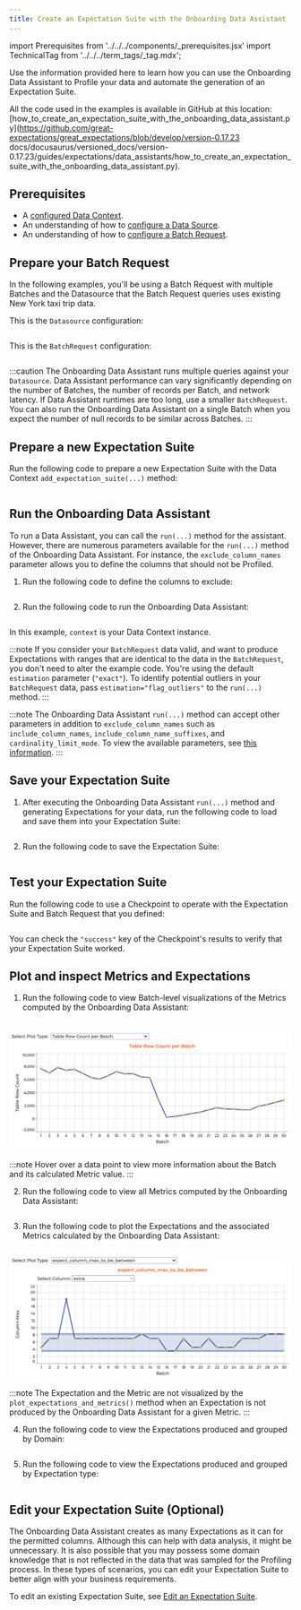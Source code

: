 ```yaml
---
title: Create an Expectation Suite with the Onboarding Data Assistant
---
```


import Prerequisites from '../../../components/_prerequisites.jsx'
import TechnicalTag from '../../../term_tags/_tag.mdx';

Use the information provided here to learn how you can use the Onboarding Data Assistant to Profile your data and automate the generation of an Expectation Suite.

All the code used in the examples is available in GitHub at this location: [how_to_create_an_expectation_suite_with_the_onboarding_data_assistant.py](https://github.com/great-expectations/great_expectations/blob/develop/version-0.17.23 docs/docusaurus/versioned_docs/version-0.17.23/guides/expectations/data_assistants/how_to_create_an_expectation_suite_with_the_onboarding_data_assistant.py).

## Prerequisites

<Prerequisites>

- A [configured Data Context](/guides/setup/configuring_data_contexts/instantiating_data_contexts/instantiate_data_context.md).
- An understanding of how to [configure a Data Source](../../connecting_to_your_data/connect_to_data_lp.md).
- An understanding of how to [configure a Batch Request](../../../connecting_to_your_data/fluent/batch_requests/how_to_request_data_from_a_data_asset.md).

</Prerequisites>

## Prepare your Batch Request

In the following examples, you'll be using a Batch Request with multiple Batches and the Datasource that the Batch Request queries uses existing New York taxi trip data.

This is the `Datasource` configuration:

```python name="version-0.17.23 docs/docusaurus/versioned_docs/version-0.17.23/guides/expectations/data_assistants/how_to_create_an_expectation_suite_with_the_onboarding_data_assistant.py datasource_config"
```

This is the `BatchRequest` configuration:

```python name="version-0.17.23 docs/docusaurus/versioned_docs/version-0.17.23/guides/expectations/data_assistants/how_to_create_an_expectation_suite_with_the_onboarding_data_assistant.py batch_request"
```

:::caution
The Onboarding Data Assistant runs multiple queries against your `Datasource`. Data Assistant performance can vary significantly depending on the number of Batches, the number of records per Batch, and network latency. If Data Assistant runtimes are too long, use a smaller `BatchRequest`. You can also run the Onboarding Data Assistant on a single Batch when you expect the number of null records to be similar across Batches.
:::

## Prepare a new Expectation Suite

Run the following code to prepare a new Expectation Suite with the Data Context `add_expectation_suite(...)` method:

```python name="version-0.17.23 docs/docusaurus/versioned_docs/version-0.17.23/guides/expectations/data_assistants/how_to_create_an_expectation_suite_with_the_onboarding_data_assistant.py expectation_suite"
```

## Run the Onboarding Data Assistant

To run a Data Assistant, you can call the `run(...)` method for the assistant. However, there are numerous parameters available for the `run(...)` method of the Onboarding Data Assistant. For instance, the `exclude_column_names` parameter allows you to define the columns that should not be Profiled.

1. Run the following code to define the columns to exclude:

  ```python name="version-0.17.23 docs/docusaurus/versioned_docs/version-0.17.23/guides/expectations/data_assistants/how_to_create_an_expectation_suite_with_the_onboarding_data_assistant.py exclude_column_names"
  ```

2. Run the following code to run the Onboarding Data Assistant:

  ```python name="version-0.17.23 docs/docusaurus/versioned_docs/version-0.17.23/guides/expectations/data_assistants/how_to_create_an_expectation_suite_with_the_onboarding_data_assistant.py data_assistant_result"
  ```

  In this example, `context` is your Data Context instance.

  :::note
  If you consider your `BatchRequest` data valid, and want to produce Expectations with ranges that are identical to the data in the `BatchRequest`, you don't need to alter the example code. You're using the default `estimation` parameter (`"exact"`). To identify potential outliers in your `BatchRequest` data, pass `estimation="flag_outliers"` to the `run(...)` method.
  :::

  :::note
  The Onboarding Data Assistant `run(...)` method can accept other parameters in addition to `exclude_column_names` such as `include_column_names`, `include_column_name_suffixes`, and `cardinality_limit_mode`. To view the available parameters, see [this information](https://github.com/great-expectations/great_expectations/blob/develop/great_expectations/rule_based_profiler/data_assistant/column_value_missing_data_assistant.py#L44).
  :::

## Save your Expectation Suite

1. After executing the Onboarding Data Assistant `run(...)` method and generating Expectations for your data, run the following code to load and save them into your Expectation Suite:

  ```python name="version-0.17.23 docs/docusaurus/versioned_docs/version-0.17.23/guides/expectations/data_assistants/how_to_create_an_expectation_suite_with_the_onboarding_data_assistant.py get_expectation_suite"
  ```

2. Run the following code to save the Expectation Suite:

  ```python name="version-0.17.23 docs/docusaurus/versioned_docs/version-0.17.23/guides/expectations/data_assistants/how_to_create_an_expectation_suite_with_the_onboarding_data_assistant.py save_expectation_suite"
  ```

## Test your Expectation Suite

Run the following code to use a Checkpoint to operate with the Expectation Suite and Batch Request that you defined:

```python name="version-0.17.23 docs/docusaurus/versioned_docs/version-0.17.23/guides/expectations/data_assistants/how_to_create_an_expectation_suite_with_the_onboarding_data_assistant.py checkpoint"
```

You can check the `"success"` key of the Checkpoint's results to verify that your Expectation Suite worked.

## Plot and inspect Metrics and Expectations

1. Run the following code to view Batch-level visualizations of the Metrics computed by the Onboarding Data Assistant:

  ```python name="version-0.17.23 docs/docusaurus/versioned_docs/version-0.17.23/guides/expectations/data_assistants/how_to_create_an_expectation_suite_with_the_onboarding_data_assistant.py plot_metrics"
  ```

  ![Plot Metrics](../../../images/data_assistant_plot_metrics.png)

  :::note
  Hover over a data point to view more information about the Batch and its calculated Metric value.
  :::

2. Run the following code to view all Metrics computed by the Onboarding Data Assistant:

  ```python name="version-0.17.23 docs/docusaurus/versioned_docs/version-0.17.23/guides/expectations/data_assistants/how_to_create_an_expectation_suite_with_the_onboarding_data_assistant.py metrics_by_domain"
  ```

3. Run the following code to plot the Expectations and the associated Metrics calculated by the Onboarding Data Assistant:

  ```python name="version-0.17.23 docs/docusaurus/versioned_docs/version-0.17.23/guides/expectations/data_assistants/how_to_create_an_expectation_suite_with_the_onboarding_data_assistant.py plot_expectations_and_metrics"
  ```

  ![Plot Expectations and Metrics](../../../images/data_assistant_plot_expectations_and_metrics.png)

  :::note
  The Expectation and the Metric are not visualized by the `plot_expectations_and_metrics()` method when an Expectation is not produced by the Onboarding Data Assistant for a given Metric.
  :::

4. Run the following code to view the Expectations produced and grouped by Domain:

  ```python name="version-0.17.23 docs/docusaurus/versioned_docs/version-0.17.23/guides/expectations/data_assistants/how_to_create_an_expectation_suite_with_the_onboarding_data_assistant.py show_expectations_by_domain_type"
  ```

5. Run the following code to view the Expectations produced and grouped by Expectation type:

  ```python name="version-0.17.23 docs/docusaurus/versioned_docs/version-0.17.23/guides/expectations/data_assistants/how_to_create_an_expectation_suite_with_the_onboarding_data_assistant.py show_expectations_by_expectation_type"
  ```

## Edit your Expectation Suite (Optional)

The Onboarding Data Assistant creates as many Expectations as it can for the permitted columns. Although this can help with data analysis, it might be unnecessary. It is also possible that you may possess some domain knowledge that is not reflected in the data that was sampled for the Profiling process. In these types of scenarios, you can edit your Expectation Suite to better align with your business requirements.

To edit an existing Expectation Suite, see [Edit an Expectation Suite](/guides/expectations/how_to_edit_an_existing_expectationsuite.md).

